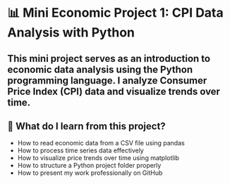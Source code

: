 # 📊 Mini Economic Project 1: CPI Data Analysis with Python

This mini project serves as an introduction to economic data analysis using the Python programming language. I analyze Consumer Price Index (CPI) data and visualize trends over time.
---

## 🧠 What do I learn from this project?

- How to read economic data from a CSV file using pandas
- How to process time series data effectively
- How to visualize price trends over time using matplotlib
- How to structure a Python project folder properly
- How to present my work professionally on GitHub
